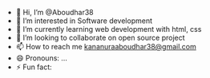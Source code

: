 - 👋 Hi, I’m @Aboudhar38
- 👀 I’m interested in Software development
- 🌱 I’m currently learning web development with html, css
- 💞️ I’m looking to collaborate on open source project
- 📫 How to reach me kananuraaboudhar38@gmail.com
- 😄 Pronouns: ...
- ⚡ Fun fact: 

<!---
Aboudhar38/Aboudhar38 is a ✨ special ✨ repository because its `README.md` (this file) appears on your GitHub profile.
You can click the Preview link to take a look at your changes.
--->
